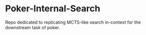 # Poker-Internal-Search

Repo dedicated to replicating MCTS-like search in-context for the downstream task of poker.